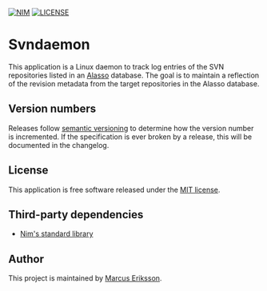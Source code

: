 [![NIM](https://img.shields.io/badge/Nim-1.0.0-orange.svg?style=flat-square)](https://nim-lang.org)
[![LICENSE](https://img.shields.io/badge/license-MIT-blue.svg?style=flat-square)](https://opensource.org/licenses/MIT)

# Svndaemon

This application is a Linux daemon to track log entries of the SVN repositories listed in an [Alasso](https://github.com/sthenic/alasso) database. The goal is to maintain a reflection of the revision metadata from the target repositories in the Alasso database.

## Version numbers
Releases follow [semantic versioning](https://semver.org/) to determine how the version number is incremented. If the specification is ever broken by a release, this will be documented in the changelog.

## License
This application is free software released under the [MIT license](https://opensource.org/licenses/MIT).

## Third-party dependencies

* [Nim's standard library](https://github.com/nim-lang/Nim)

## Author
This project is maintained by [Marcus Eriksson](mailto:marcus.jr.eriksson@gmail.com).
